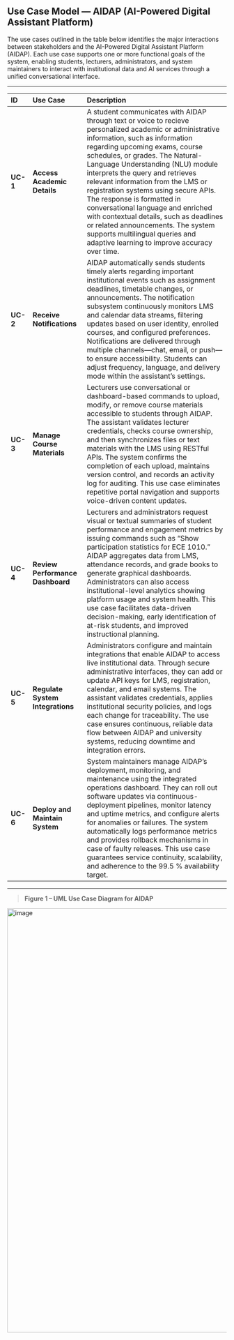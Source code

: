 ## Use Case Model — AIDAP (AI-Powered Digital Assistant Platform)

The use cases outlined in the table below identifies the major interactions between stakeholders and the AI-Powered Digital Assistant Platform (AIDAP). Each use case supports one or more functional goals of the system, enabling students, lecturers, administrators, and system maintainers to interact with institutional data and AI services through a unified conversational interface.

---

| **ID** | **Use Case** | **Description** |
|:-------|:--------------|:----------------|
| **UC-1** | **Access Academic Details** | A student communicates with AIDAP through text or voice to recieve personalized academic or administrative information, such as information regarding upcoming exams, course schedules, or grades. The Natural-Language Understanding (NLU) module interprets the query and retrieves relevant information from the LMS or registration systems using secure APIs. The response is formatted in conversational language and enriched with contextual details, such as deadlines or related announcements. The system supports multilingual queries and adaptive learning to improve accuracy over time. |
| **UC-2** | **Receive Notifications** | AIDAP automatically sends students timely alerts regarding important institutional events such as assignment deadlines, timetable changes, or announcements. The notification subsystem continuously monitors LMS and calendar data streams, filtering updates based on user identity, enrolled courses, and configured preferences. Notifications are delivered through multiple channels—chat, email, or push—to ensure accessibility. Students can adjust frequency, language, and delivery mode within the assistant’s settings. |
| **UC-3** | **Manage Course Materials** | Lecturers use conversational or dashboard-based commands to upload, modify, or remove course materials accessible to students through AIDAP. The assistant validates lecturer credentials, checks course ownership, and then synchronizes files or text materials with the LMS using RESTful APIs. The system confirms the completion of each upload, maintains version control, and records an activity log for auditing. This use case eliminates repetitive portal navigation and supports voice-driven content updates. |
| **UC-4** | **Review Performance Dashboard** | Lecturers and administrators request visual or textual summaries of student performance and engagement metrics by issuing commands such as “Show participation statistics for ECE 1010.” AIDAP aggregates data from LMS, attendance records, and grade books to generate graphical dashboards. Administrators can also access institutional-level analytics showing platform usage and system health. This use case facilitates data-driven decision-making, early identification of at-risk students, and improved instructional planning. |
| **UC-5** | **Regulate System Integrations** | Administrators configure and maintain integrations that enable AIDAP to access live institutional data. Through secure administrative interfaces, they can add or update API keys for LMS, registration, calendar, and email systems. The assistant validates credentials, applies institutional security policies, and logs each change for traceability. The use case ensures continuous, reliable data flow between AIDAP and university systems, reducing downtime and integration errors. |
| **UC-6** | **Deploy and Maintain System** | System maintainers manage AIDAP’s deployment, monitoring, and maintenance using the integrated operations dashboard. They can roll out software updates via continuous-deployment pipelines, monitor latency and uptime metrics, and configure alerts for anomalies or failures. The system automatically logs performance metrics and provides rollback mechanisms in case of faulty releases. This use case guarantees service continuity, scalability, and adherence to the 99.5 % availability target. |

---

> **Figure 1 – UML Use Case Diagram for AIDAP**
<img width="1562" height="973" alt="image" src="https://github.com/user-attachments/assets/c1d2c7cd-2006-42a6-8611-8ac0d3857cde" />

